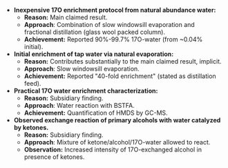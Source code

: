 - **Inexpensive 17O enrichment protocol from natural abundance water:**
    - **Reason:** Main claimed result.
    - **Approach**: Combination of slow windowsill evaporation and fractional distillation (glass wool packed column).
    - **Achievement:** Reported 90%-99.7% 17O-water (from ~0.04% initial).
- **Initial enrichment of tap water via natural evaporation:**
    - **Reason:** Contributes substantially to the main claimed result, implicit.
    - **Approach**: Slow windowsill evaporation.
    - **Achievement:** Reported "40-fold enrichment" (stated as distillation feed).
- **Practical 17O water enrichment characterization:**
    - **Reason:** Subsidiary finding.
    - **Approach**: Water reaction with BSTFA.
    - **Achievement:** Quantification of HMDS by GC-MS.
- **Observed exchange reaction of primary alcohols with water catalyzed by ketones.**
    - **Reason:** Subsidiary finding.
    - **Approach**: Mixture of ketone/alcohol/17O-water allowed to react.
    - **Observation:** Increased intensity of 17O-exchanged alcohol in presence of ketones.
